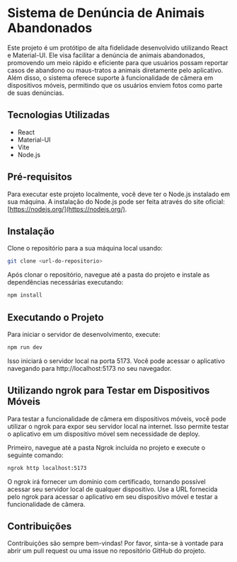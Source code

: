 # Sistema de Denúncia de Animais Abandonados

Este projeto é um protótipo de alta fidelidade desenvolvido utilizando React e Material-UI. Ele visa facilitar a denúncia de animais abandonados, promovendo um meio rápido e eficiente para que usuários possam reportar casos de abandono ou maus-tratos a animais diretamente pelo aplicativo. Além disso, o sistema oferece suporte à funcionalidade de câmera em dispositivos móveis, permitindo que os usuários enviem fotos como parte de suas denúncias.

## Tecnologias Utilizadas

- React
- Material-UI
- Vite
- Node.js

## Pré-requisitos

Para executar este projeto localmente, você deve ter o Node.js instalado em sua máquina. A instalação do Node.js pode ser feita através do site oficial: [https://nodejs.org/](https://nodejs.org/).

## Instalação

Clone o repositório para a sua máquina local usando:

```bash
git clone <url-do-repositorio>
```
Após clonar o repositório, navegue até a pasta do projeto e instale as dependências necessárias executando:
```bash
npm install
```

## Executando o Projeto
Para iniciar o servidor de desenvolvimento, execute:

```bash
npm run dev
```

Isso iniciará o servidor local na porta 5173. Você pode acessar o aplicativo navegando para http://localhost:5173 no seu navegador.

## Utilizando ngrok para Testar em Dispositivos Móveis
Para testar a funcionalidade de câmera em dispositivos móveis, você pode utilizar o ngrok para expor seu servidor local na internet. Isso permite testar o aplicativo em um dispositivo móvel sem necessidade de deploy.

Primeiro, navegue até a pasta Ngrok incluída no projeto e execute o seguinte comando:

```bash
ngrok http localhost:5173
```

O ngrok irá fornecer um domínio com certificado, tornando possível acessar seu servidor local de qualquer dispositivo. Use a URL fornecida pelo ngrok para acessar o aplicativo em seu dispositivo móvel e testar a funcionalidade de câmera.

## Contribuições
Contribuições são sempre bem-vindas! Por favor, sinta-se à vontade para abrir um pull request ou uma issue no repositório GitHub do projeto.
